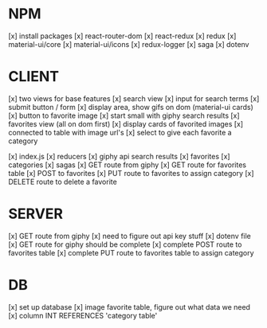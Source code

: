# NPM
  [x] install packages
    [x] react-router-dom
    [x] react-redux
    [x] redux
    [x] material-ui/core
    [x] material-ui/icons
    [x] redux-logger
    [x] saga
    [x] dotenv

# CLIENT

  [x] two views for base features
    [x] search view
      [x] input for search terms
      [x] submit button / form
      [x] display area, show gifs on dom (material-ui cards)
      [x] button to favorite image
      [x] start small with giphy search results
    [x] favorites view (all on dom first)
      [x] display cards of favorited images
      [x] connected to table with image url's
      [x] select to give each favorite a category

  [x] index.js
    [x] reducers
      [x] giphy api search results
      [x] favorites
      [x] categories
    [x] sagas
      [x] GET route from giphy
      [x] GET route for favorites table
      [x] POST to favorites
      [x] PUT route to favorites to assign category
      [x] DELETE route to delete a favorite

# SERVER
  [x] GET route from giphy
    [x] need to figure out api key stuff
    [x] dotenv file
  [x] GET route for giphy should be complete
  [x] complete POST route to favorites table
  [x] complete PUT route to favorites table to assign category


# DB

[x] set up database
  [x] image favorite table, figure out what data we need
    [x] column INT REFERENCES 'category table'
